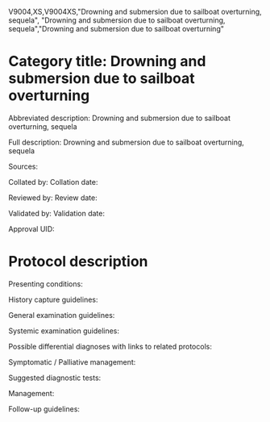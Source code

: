 V9004,XS,V9004XS,"Drowning and submersion due to sailboat overturning, sequela", "Drowning and submersion due to sailboat overturning, sequela","Drowning and submersion due to sailboat overturning"
# Category title: Drowning and submersion due to sailboat overturning

Abbreviated description: Drowning and submersion due to sailboat overturning, sequela

Full description: Drowning and submersion due to sailboat overturning, sequela

Sources:

Collated by:
Collation date:

Reviewed by:
Review date:

Validated by:
Validation date:

Approval UID:

# Protocol description

Presenting conditions:

History capture guidelines:

General examination guidelines:

Systemic examination guidelines:

Possible differential diagnoses with links to related protocols:

Symptomatic / Palliative management:

Suggested diagnostic tests:

Management:

Follow-up guidelines:
